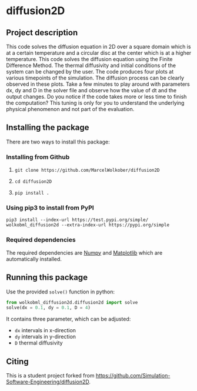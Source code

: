 
# diffusion2D

## Project description

This code solves the diffusion equation in 2D over a square domain which is at a certain temperature and a circular disc at the center which is at a higher temperature. This code solves the diffusion equation using the Finite Difference Method. The thermal diffusivity and initial conditions of the system can be changed by the user. The code produces four plots at various timepoints of the simulation. The diffusion process can be clearly observed in these plots.
Take a few minutes to play around with parameters dx, dy and D in the solver file and observe how the value of dt and the output changes. Do you notice if the code takes more or less time to finish the computation? This tuning is only for you to understand the underlying physical phenomenon and not part of the evaluation.

## Installing the package

There are two ways to install this package:

### Installing from Github

1. `git clone https://github.com/MarcelWolkober/diffusion2D`

2. `cd diffusion2D`

3. `pip install .`

### Using pip3 to install from PyPI

`pip3 install --index-url https://test.pypi.org/simple/ wolkobml_diffusion2d --extra-index-url https://pypi.org/simple`

### Required dependencies

The required dependencies are [Numpy](https://numpy.org) and [Matplotlib](https://matplotlib.org) which are automatically installed.

## Running this package

Use the provided `solve()` function in python:

```python
from wolkobml_diffusion2d.diffusion2d import solve
solve(dx = 0.1, dy = 0.1, D = 4)
```

It contains three parameter, which can be adjusted:

- `dx` intervals in x-direction
- `dy` intervals in y-direction
- `D` thermal diffusivity

## Citing

This is a student project forked from <https://github.com/Simulation-Software-Engineering/diffusion2D>.
